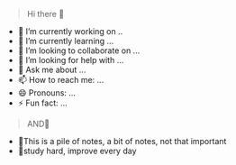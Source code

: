 > Hi there 👋

- 🔭 I’m currently working on ..
- 🌱 I’m currently learning  ...
- 👯 I’m looking to collaborate on ...
- 🤔 I’m looking for help with ...
- 💬 Ask me about ...
- 📫 How to reach me: ...
- 😄 Pronouns: ...
- ⚡ Fun fact: ...
  
> AND🎯

- 🦄This is a pile of notes, a bit of notes, not that important
- 👔study hard, improve every day
